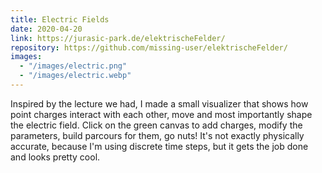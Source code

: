 ```yaml
---
title: Electric Fields
date: 2020-04-20
link: https://jurasic-park.de/elektrischeFelder/
repository: https://github.com/missing-user/elektrischeFelder/
images:
  - "/images/electric.png"
  - "/images/electric.webp"
---
```


Inspired by the lecture we had, I made a small visualizer that shows how point charges interact with each other, move and most importantly shape the electric field. Click on the green canvas to add charges, modify the parameters, build parcours for them, go nuts! It's not exactly physically accurate, because I'm using discrete time steps, but it gets the job done and looks pretty cool.
